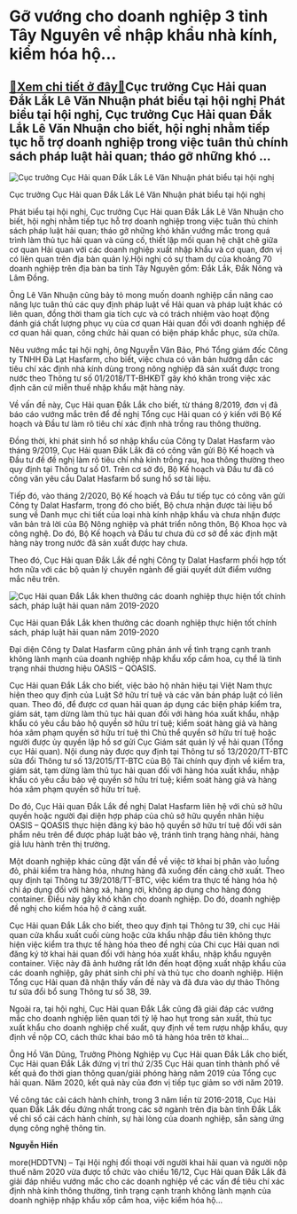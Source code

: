 Gỡ vướng cho doanh nghiệp 3 tỉnh Tây Nguyên về nhập khẩu nhà kính, kiểm hóa hộ…
===============================================================================

[:gift:Xem chi tiết ở đây:gift:](https://hddtvn.com/go-vuong-cho-doanh-nghiep-3-tinh-tay-nguyen-ve-nhap-khau-nha-kinh-kiem-hoa-ho-2/)Cục trưởng Cục Hải quan Đắk Lắk Lê Văn Nhuận phát biểu tại hội nghị Phát biểu tại hội nghị, Cục trưởng Cục Hải quan Đắk Lắk Lê Văn Nhuận cho biết, hội nghị nhằm tiếp tục hỗ trợ doanh nghiệp trong việc tuân thủ chính sách pháp luật hải quan; tháo gỡ những khó …
--------------------------------------------------------------------------------------------------------------------------------------------------------------------------------------------------------------------------------------------------------------------





![Cục trưởng Cục Hải quan Đắk Lắk Lê Văn Nhuận phát biểu tại hội nghị](https://hddtvn.com/wp-content/uploads/2021/01/2635_a_Nhuan.jpg "Cục trưởng Cục Hải quan Đắk Lắk Lê Văn Nhuận phát biểu tại hội nghị")


Cục trưởng Cục Hải quan Đắk Lắk Lê Văn Nhuận phát biểu tại hội nghị



Phát biểu tại hội nghị, Cục trưởng Cục Hải quan Đắk Lắk Lê Văn Nhuận cho biết, hội nghị nhằm tiếp tục hỗ trợ doanh nghiệp trong việc tuân thủ chính sách pháp luật hải quan; tháo gỡ những khó khăn vướng mắc trong quá trình làm thủ tục hải quan và củng cố, thiết lập mối quan hệ chặt chẽ giữa cơ quan Hải quan với các doanh nghiệp xuất nhập khẩu và cơ quan, đơn vị có liên quan trên địa bàn quản lý.Hội nghị có sự tham dự của khoảng 70 doanh nghiệp trên địa bàn ba tỉnh Tây Nguyên gồm: Đắk Lắk, Đắk Nông và Lâm Đồng.


Ông Lê Văn Nhuận cũng bảy tỏ mong muốn doanh nghiệp cần nâng cao năng lực tuân thủ các quy định pháp luật về Hải quan và pháp luật khác có liên quan, đồng thời tham gia tích cực và có trách nhiệm vào hoạt động đánh giá chất lượng phục vụ của cơ quan Hải quan đối với doanh nghiệp để cơ quan hải quan, công chức hải quan có biện pháp khắc phục, sửa chữa.


Nêu vướng mắc tại hội nghị, ông Nguyễn Văn Bảo, Phó Tổng giám đốc Công ty TNHH Đà Lạt Hasfarm, cho biết, việc chưa có văn bản hướng dẫn các tiêu chí xác định nhà kính dùng trong nông nghiệp đã sản xuất được trong nước theo Thông tư số 01/2018/TT-BHKĐT gây khó khăn trong việc xác định căn cứ miễn thuế nhập khẩu mặt hàng này.


Về vấn đề này, Cục Hải quan Đắk Lắk cho biết, từ tháng 8/2019, đơn vị đã báo cáo vướng mắc trên để đề nghị Tổng cục Hải quan có ý kiến với Bộ Kế hoạch và Đầu tư làm rõ tiêu chí xác định nhà trồng rau thông thường.


Đồng thời, khi phát sinh hồ sơ nhập khẩu của Công ty Dalat Hasfarm vào tháng 9/2019, Cục Hải quan Đắk Lắk đã có công văn gửi Bộ Kế hoạch và Đầu tư đề đề nghị làm rõ tiêu chí nhà kính trồng rau, hoa thông thường theo quy định tại Thông tư số 01. Trên cơ sở đó, Bộ Kế hoạch và Đầu tư đã có công văn yêu cầu Dalat Hasfarm bổ sung hồ sơ tài liệu.


Tiếp đó, vào tháng 2/2020, Bộ Kế hoạch và Đầu tư tiếp tục có công văn gửi Công ty Dalat Hasfarm, trong đó cho biết, Bộ chưa nhận được tài liệu bổ sung về Danh mục chi tiết của loại nhà kính nhập khẩu và chưa nhận được văn bản trả lời của Bộ Nông nghiệp và phát triển nông thôn, Bộ Khoa học và công nghệ. Do đó, Bộ Kế hoạch và Đầu tư chưa đủ cơ sở để xác định mặt hàng này trong nước đã sản xuất được hay chưa.


Theo đó, Cục Hải quan Đắk Lắk đề nghị Công ty Dalat Hasfarm phối hợp tốt hơn nữa với các bộ quản lý chuyên ngành để giải quyết dứt điểm vướng mắc nêu trên.





![Cục Hải quan Đắk Lắk khen thưởng các doanh nghiệp thực hiện tốt chính sách, pháp luật hải quan năm 2019-2020](https://hddtvn.com/wp-content/uploads/2021/01/2523_images2975281_dt_gk.jpg "Cục Hải quan Đắk Lắk khen thưởng các doanh nghiệp thực hiện tốt chính sách, pháp luật hải quan năm 2019-2020")


Cục Hải quan Đắk Lắk khen thưởng các doanh nghiệp thực hiện tốt chính sách, pháp luật hải quan năm 2019-2020



Đại diện Công ty Dalat Hasfarm cũng phản ánh về tình trạng cạnh tranh không lành mạnh của doanh nghiệp nhập khẩu xốp cắm hoa, cụ thể là tình trạng nhái thương hiệu OASIS – QOASIS.


Cục Hải quan Đắk Lắk cho biết, việc bảo hộ nhãn hiệu tại Việt Nam thực hiện theo quy định của Luật Sở hữu trí tuệ và các văn bản pháp luật có liên quan. Theo đó, để được cơ quan hải quan áp dụng các biện pháp kiểm tra, giám sát, tạm dừng làm thủ tục hải quan đối với hàng hóa xuất khẩu, nhập khẩu có yêu cầu bảo hộ quyền sở hữu trí tuệ; kiểm soát hàng giả và hàng hóa xâm phạm quyền sở hữu trí tuệ thì Chủ thể quyền sở hữu trí tuệ hoặc người được ủy quyền lập hồ sơ gửi Cục Giám sát quản lý về hải quan (Tổng cục Hải quan). Nội dung này được quy định tại Thông tư số 13/2020/TT-BTC sửa đổi Thông tư số 13/2015/TT-BTC của Bộ Tài chính quy định về kiểm tra, giám sát, tạm dừng làm thủ tục hải quan đối với hàng hóa xuất khẩu, nhập khẩu có yêu cầu bảo vệ quyền sở hữu trí tuệ; kiểm soát hàng giả và hàng hóa xâm phạm quyền sở hữu trí tuệ.


Do đó, Cục Hải quan Đắk Lắk đề nghị Dalat Hasfarm liên hệ với chủ sở hữu quyền hoặc người đại diện hợp pháp của chủ sở hữu quyền nhãn hiệu OASIS – QOASIS thực hiện đăng ký bảo hộ quyền sở hữu trí tuệ đối với sản phẩm nêu trên để được pháp luật bảo vệ, tránh tình trạng hàng nhái, hàng giả lưu hành trên thị trường.


Một doanh nghiệp khác cũng đặt vấn đề về việc tờ khai bị phân vào luồng đỏ, phải kiểm tra hàng hóa, nhưng hàng đã xuống đến cảng chờ xuất. Theo quy định tại Thông tư 39/2018/TT-BTC, việc kiểm tra thực tế hàng hóa hộ chỉ áp dụng đối với hàng xá, hàng rời, không áp dụng cho hàng đóng container. Điều này gây khó khăn cho doanh nghiệp. Do đó, doanh nghiệp đề nghị cho kiểm hóa hộ ở cảng xuất.


Cục Hải quan Đắk Lắk cho biết, theo quy định tại Thông tư 39, chi cục Hải quan cửa khẩu xuất cuối cùng hoặc cửa khẩu nhập đầu tiên không thực hiện việc kiểm tra thực tế hàng hóa theo đề nghị của Chi cục Hải quan nơi đăng ký tờ khai hải quan đối với hàng hóa xuất khẩu, nhập khẩu nguyên container. Việc này đã ảnh hưởng rất lớn đến hoạt động xuất nhập khẩu của các doanh nghiệp, gây phát sinh chi phí và thủ tục cho doanh nghiệp. Hiện Tổng cục Hải quan đã nhận thấy vấn đề này và đã đưa vào dự thảo Thông tư sửa đổi bổ sung Thông tư số 38, 39.


Ngoài ra, tại hội nghị, Cục Hải quan Đắk Lắk cũng đã giải đáp các vướng mắc cho doanh nghiệp liên quan tới tỷ lệ hao hụt trong sản xuất, thủ tục xuất khẩu cho doanh nghiệp chế xuất, quy định về tem rượu nhập khẩu, quy định về nộp CO, cách thức khai báo mô tả hàng hóa trên tờ khai…






Ông Hồ Văn Dũng, Trưởng Phòng Nghiệp vụ Cục Hải quan Đắk Lắk cho biết, Cục Hải quan Đắk Lắk đứng vị trí thứ 2/35 Cục Hải quan tỉnh thành phố về kết quả đo thời gian thông quan/giải phóng hàng năm 2019 của Tổng cục hải quan. Năm 2020, kết quả này của đơn vị tiếp tục giảm so với năm 2019.


Về công tác cải cách hành chính, trong 3 năm liền từ 2016-2018, Cục Hải quan Đắk Lắk đều đứng nhất trong các sở ngành trên địa bàn tỉnh Đắk Lắk về chỉ số cải cách hành chính, sự hài lòng của doanh nghiệp, sẵn sàng ứng dụng công nghệ thông tin.







**Nguyễn Hiền**



more(HDDTVN) – Tại Hội nghị đối thoại với người khai hải quan và người nộp thuế năm 2020 vừa được tổ chức vào chiều 16/12, Cục Hải quan Đắk Lắk đã giải đáp nhiều vướng mắc cho các doanh nghiệp về các vấn đề tiêu chí xác định nhà kính thông thường, tình trạng cạnh tranh không lành mạnh của doanh nghiệp nhập khẩu xốp cắm hoa, việc kiểm hóa hộ…

